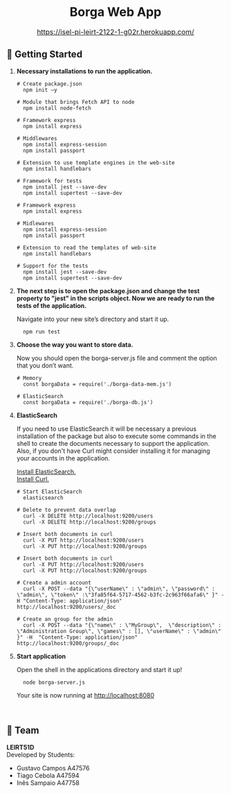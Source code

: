 <div align="center">
 <h1>Borga Web App</h1>
 <p style="font-size: 1rem; margin-top: 1rem;"><a href="https://isel-pi-leirt-2122-1-g02r.herokuapp.com/" target="_blank">https://isel-pi-leirt-2122-1-g02r.herokuapp.com/</a></p> 
</div>

  
## 🚀 Getting Started

1.  **Necessary installations to run the application.**

    ```shell
    # Create package.json
      npm init –y
    ```

    ```shell
    # Module that brings Fetch API to node
      npm install node-fetch
    ```

    ```shell
    # Framework express
      npm install express
    ```

    ```shell
    # Middlewares
      npm install express-session
      npm install passport
    ```

    ```shell
    # Extension to use template engines in the web-site
      npm install handlebars
    ```

    ```shell
    # Framework for tests
      npm install jest --save-dev
      npm install supertest --save-dev
    ```

    ```shell
    # Framework express
      npm install express
    ```

    ```shell
    # Midlewares
      npm install express-session
      npm install passport
    ```

    ```shell
    # Extension to read the templates of web-site
      npm install handlebars
    ```

    ```shell
    # Support for the tests
      npm install jest --save-dev
      npm install supertest --save-dev
    ```

2.  **The next step is to open the package.json and change the test property to "jest" in the scripts object. Now we are ready to run the tests of the application.**

    Navigate into your new site’s directory and start it up.

    ```shell
      npm run test
    ```

3.  **Choose the way you want to store data.**

    Now you should open the borga-server.js file and comment the option that you don’t want.

    ```shell
    # Memory
      const borgaData = require('./borga-data-mem.js')

    # ElasticSearch
      const borgaData = require('./borga-db.js')
    ```

4.  **ElasticSearch**

    If you need to use ElasticSearch it will be necessary a previous installation of the package but also to execute some commands in the shell to create the documents necessary to support the application. Also, if you don't have Curl might consider installing it for managing your accounts in the application.

    <a href="https://www.elastic.co/pt/downloads/elasticsearch" target="_blank">Install ElasticSearch.</a><br/>
    <a href="https://curl.se/download.html" target="_blank">Install Curl.</a>

    ```shell
    # Start ElasticSearch
      elasticsearch
    ```

    ```shell
    # Delete to prevent data overlap
      curl -X DELETE http://localhost:9200/users
      curl -X DELETE http://localhost:9200/groups
    ```

    ```shell
    # Insert both documents in curl
      curl -X PUT http://localhost:9200/users
      curl -X PUT http://localhost:9200/groups
    ```

    ```shell
    # Insert both documents in curl
      curl -X PUT http://localhost:9200/users
      curl -X PUT http://localhost:9200/groups
    ```

    ```shell
    # Create a admin account
      curl -X POST --data "{\"userName\" : \"admin\", \"password\" : \"admin\", \"token\" :\"3fa85f64-5717-4562-b3fc-2c963f66afa6\" }" -H "Content-Type: application/json"             http://localhost:9200/users/_doc
    ```

    ```shell
    # Create an group for the admin
      curl -X POST --data "{\"name\" : \"MyGroup\",  \"description\" : \"Administration Group\", \"games\" : [], \"userName\" : \"admin\" }" -H  "Content-Type: application/json"       http://localhost:9200/groups/_doc
    ```

5.  **Start application**

    Open the shell in the applications directory and start it up!

    ```shell
      node borga-server.js
    ```

    Your site is now running at <a href="https://curl.se/download.html" target="_blank">http://localhost:8080</a>

<br>

## :european_post_office: Team

**LEIRT51D** <br>
Developed by Students:

<ul>
  <li> Gustavo Campos A47576
  <li> Tiago Cebola A47594
  <li> Inês Sampaio A47758
</ul>
